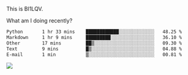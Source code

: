 This is BI1LQV.

What am I doing recently?

<!--START_SECTION:waka-->

```txt
Python       1 hr 33 mins    ████████████░░░░░░░░░░░░░   48.25 %
Markdown     1 hr 9 mins     █████████░░░░░░░░░░░░░░░░   36.10 %
Other        17 mins         ██▒░░░░░░░░░░░░░░░░░░░░░░   09.30 %
Text         9 mins          █▒░░░░░░░░░░░░░░░░░░░░░░░   04.88 %
E-mail       1 min           ▒░░░░░░░░░░░░░░░░░░░░░░░░   00.81 %
```

<!--END_SECTION:waka-->

<img src="https://github-readme-stats.vercel.app/api?username=bi1lqv&show_icons=true&count_private=true">
